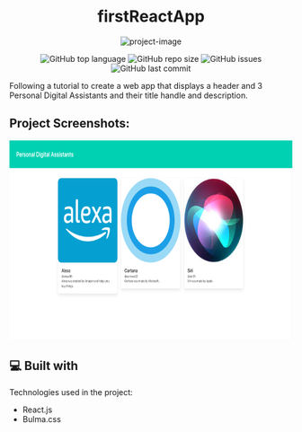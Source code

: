 <h1 align="center" id="title">firstReactApp</h1>

<p align="center"><img src="https://socialify.git.ci/Spawn9986/firstReactApp/image?language=1&amp;name=1&amp;owner=1&amp;pattern=Plus&amp;theme=Light" alt="project-image"></p>

<p align="center">
<img alt="GitHub top language" src="https://img.shields.io/github/languages/top/Spawn9986/firstReactApp?logo=GitHub&style=flat-square"> <img alt="GitHub repo size" src="https://img.shields.io/github/repo-size/Spawn9986/firstReactApp?logo=Github&style=flat-square"> <img alt="GitHub issues" src="https://img.shields.io/github/issues/Spawn9986/firstReactApp?logo=GitHub&style=flat-square"> <img alt="GitHub last commit" src="https://img.shields.io/github/last-commit/Spawn9986/firstReactApp?logo=GitHub&style=flat-square">
</p>

<p id="description">Following a tutorial to create a web app that displays a header and 3 Personal Digital Assistants and their title handle and description.</p>

<h2>Project Screenshots:</h2>

<p align="center">
<img src="https://github.com/Spawn9986/firstReactApp/blob/main/src/images/completeProject.png" alt="project-screenshot" width="714" height="355/">
</p>

  
  
<h2>💻 Built with</h2>

Technologies used in the project:

*   React.js
*   Bulma.css
